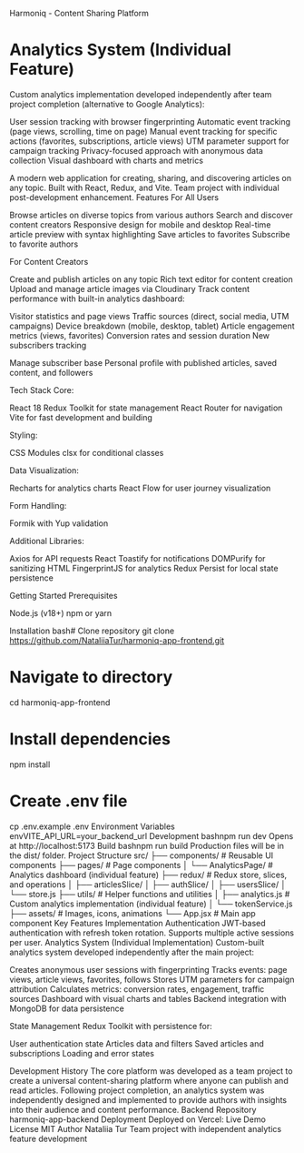 Harmoniq - Content Sharing Platform

# Analytics System (Individual Feature)
Custom analytics implementation developed independently after team project completion (alternative to Google Analytics):

User session tracking with browser fingerprinting
Automatic event tracking (page views, scrolling, time on page)
Manual event tracking for specific actions (favorites, subscriptions, article views)
UTM parameter support for campaign tracking
Privacy-focused approach with anonymous data collection
Visual dashboard with charts and metrics


A modern web application for creating, sharing, and discovering articles on any topic. Built with React, Redux, and Vite.
Team project with individual post-development enhancement.
Features
For All Users

Browse articles on diverse topics from various authors
Search and discover content creators
Responsive design for mobile and desktop
Real-time article preview with syntax highlighting
Save articles to favorites
Subscribe to favorite authors

For Content Creators

Create and publish articles on any topic
Rich text editor for content creation
Upload and manage article images via Cloudinary
Track content performance with built-in analytics dashboard:

Visitor statistics and page views
Traffic sources (direct, social media, UTM campaigns)
Device breakdown (mobile, desktop, tablet)
Article engagement metrics (views, favorites)
Conversion rates and session duration
New subscribers tracking


Manage subscriber base
Personal profile with published articles, saved content, and followers

Tech Stack
Core:

React 18
Redux Toolkit for state management
React Router for navigation
Vite for fast development and building

Styling:

CSS Modules
clsx for conditional classes

Data Visualization:

Recharts for analytics charts
React Flow for user journey visualization

Form Handling:

Formik with Yup validation

Additional Libraries:

Axios for API requests
React Toastify for notifications
DOMPurify for sanitizing HTML
FingerprintJS for analytics
Redux Persist for local state persistence

Getting Started
Prerequisites

Node.js (v18+)
npm or yarn

Installation
bash# Clone repository
git clone https://github.com/NataliiaTur/harmoniq-app-frontend.git

# Navigate to directory
cd harmoniq-app-frontend

# Install dependencies
npm install

# Create .env file
cp .env.example .env
Environment Variables
envVITE_API_URL=your_backend_url
Development
bashnpm run dev
Opens at http://localhost:5173
Build
bashnpm run build
Production files will be in the dist/ folder.
Project Structure
src/
├── components/        # Reusable UI components
├── pages/            # Page components
│   └── AnalyticsPage/  # Analytics dashboard (individual feature)
├── redux/            # Redux store, slices, and operations
│   ├── articlesSlice/
│   ├── authSlice/
│   ├── usersSlice/
│   └── store.js
├── utils/            # Helper functions and utilities
│   ├── analytics.js  # Custom analytics implementation (individual feature)
│   └── tokenService.js
├── assets/           # Images, icons, animations
└── App.jsx           # Main app component
Key Features Implementation
Authentication
JWT-based authentication with refresh token rotation. Supports multiple active sessions per user.
Analytics System (Individual Implementation)
Custom-built analytics system developed independently after the main project:

Creates anonymous user sessions with fingerprinting
Tracks events: page views, article views, favorites, follows
Stores UTM parameters for campaign attribution
Calculates metrics: conversion rates, engagement, traffic sources
Dashboard with visual charts and tables
Backend integration with MongoDB for data persistence

State Management
Redux Toolkit with persistence for:

User authentication state
Articles data and filters
Saved articles and subscriptions
Loading and error states

Development History
The core platform was developed as a team project to create a universal content-sharing platform where anyone can publish and read articles. Following project completion, an analytics system was independently designed and implemented to provide authors with insights into their audience and content performance.
Backend Repository
harmoniq-app-backend
Deployment
Deployed on Vercel: Live Demo
License
MIT
Author
Nataliia Tur
Team project with independent analytics feature development

